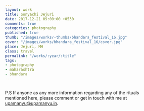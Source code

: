 ```yaml
---
layout: work
title: Sonyachi Jejuri
date: 2017-12-21 09:00:00 +0530
comments: true
categories: photography
published: true
thumb: "/images/works/-thumbs/bhandara_festival_16.jpg"
cover: "/images/works/bhandara_festival_16/cover.jpg"
place: Jejuri, MH
class: travel
permalink: "/works/:year/:title"
tags:
- photography
- maharashtra
- bhandara
---
```


<figure>
<img src="/images/works/bhandara_festival_16/.jpg" alt="">
<figcaption></figcaption>
</figure>

P.S If anyone as any more information regarding any of the rituals mentioned here, please comment or get in touch with me at <a href="mailto:upamanyu@upamanyu.in" target="_blank">upamanyu@upamanyu.in</a>.